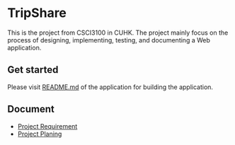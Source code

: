 # TripShare
This is the project from CSCI3100 in CUHK. The project mainly focus on the process of designing, implementing, testing, and documenting a Web application.
## Get started
Please visit [README.md](./iTravel/README.md) of the application for building the application.
## Document
* [Project Requirement](./Project-requirement-spec.md)
* [Project Planing](./Project-plan.md)
